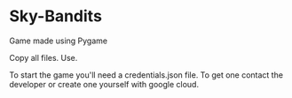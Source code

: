 # Sky-Bandits
Game made using Pygame

Copy all files.
Use.

To start the game you'll need a credentials.json file. To get one contact the developer or create one yourself with google cloud.
